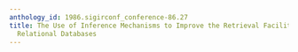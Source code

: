 ```yaml
---
anthology_id: 1986.sigirconf_conference-86.27
title: The Use of Inference Mechanisms to Improve the Retrieval Facilities from Large
  Relational Databases
---
```

